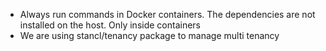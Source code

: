- Always run commands in Docker containers. The dependencies are not installed on the host. Only inside containers
- We are using stancl/tenancy package to manage multi tenancy
